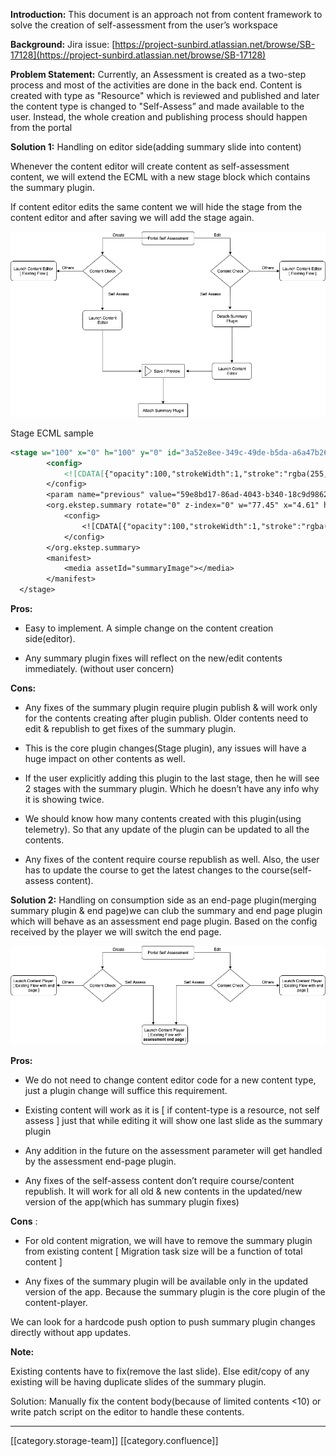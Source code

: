  **Introduction:** This document is an approach not from content framework to solve the creation of self-assessment from the user’s workspace 

 **Background:** Jira issue:  [https://project-sunbird.atlassian.net/browse/SB-17128](https://project-sunbird.atlassian.net/browse/SB-17128)

 **Problem Statement:** Currently, an Assessment is created as a two-step process and most of the activities are done in the back end. Content is created with type as "Resource" which is reviewed and published and later the content type is changed to "Self-Assess” and made available to the user. Instead, the whole creation and publishing process should happen from the portal 

 **Solution 1:** Handling on editor side(adding summary slide into content)

Whenever the content editor will create content as self-assessment content, we will extend the ECML with a new stage block which contains the summary plugin.

If content editor edits the same content we will hide the stage from the content editor and after saving we will add the stage again.

![](images/storage/editor.png)

Stage ECML sample


```xml
<stage w="100" x="0" h="100" y="0" id="3a52e8ee-349c-49de-b5da-a6a47b268218">
        <config>
            <![CDATA[{"opacity":100,"strokeWidth":1,"stroke":"rgba(255, 255, 255, 0)","autoplay":false,"visible":true,"color":"#FFFFFF","genieControls":false,"instructions":""}]] >
        </config>
        <param name="previous" value="59e8bd17-86ad-4043-b340-18c9d9862a5c"></param>
        <org.ekstep.summary rotate="0" z-index="0" w="77.45" x="4.61" h="125.53" y="-29.38" id="45ecdc54-ce1d-48cd-a5a4-808c03ee12e2">
            <config>
                <![CDATA[{"opacity":100,"strokeWidth":1,"stroke":"rgba(255, 255, 255, 0)","autoplay":false,"visible":true}]] >
            </config>
        </org.ekstep.summary>
        <manifest>
            <media assetId="summaryImage"></media>
        </manifest>
  </stage>
```
 **Pros:** 


* Easy to implement. A simple change on the content creation side(editor).


* Any summary plugin fixes will reflect on the new/edit contents immediately. (without user concern)





 **Cons:** 


* Any fixes of the summary plugin require plugin publish & will work only for the contents creating after plugin publish. Older contents need to edit & republish to get fixes of the summary plugin.


* This is the core plugin changes(Stage plugin), any issues will have a huge impact on other contents as well.


* If the user explicitly adding this plugin to the last stage, then he will see 2 stages with the summary plugin. Which he doesn’t have any info why it is showing twice.


* We should know how many contents created with this plugin(using telemetry). So that any update of the plugin can be updated to all the contents.


* Any fixes of the content require course republish as well. Also, the user has to update the course to get the latest changes to the course(self-assess content).



 **Solution 2:** Handling on consumption side as an end-page plugin(merging summary plugin & end page)we can club the summary and end page plugin which will behave as an assessment end page plugin. Based on the config received by the player we will switch the end page. 

![](images/storage/playerside_changes.png)

 **Pros:** 


* We do not need to change content editor code for a new content type, just a plugin change will suffice this requirement. 


* Existing content will work as it is \[ if content-type is a resource, not self assess ] just that while editing it will show one last slide as the summary plugin


* Any addition in the future on the assessment parameter will get handled by the assessment end-page plugin.  


* Any fixes of the self-assess content don’t require course/content republish. It will work for all old & new contents in the updated/new version of the app(which has summary plugin fixes)





 **Cons** : 


* For old content migration, we will have to remove the summary plugin from existing content \[ Migration task size will be a function of total content ] 


* Any fixes of the summary plugin will be available only in the updated version of the app. Because the summary plugin is the core plugin of the content-player. 



We can look for a hardcode push option to push summary plugin changes directly without app updates.



 **Note:** 

Existing contents have to fix(remove the last slide). Else edit/copy of any existing will be having duplicate slides of the summary plugin. 

Solution: Manually fix the content body(because of limited contents <10) or write patch script on the editor to handle these contents.



*****

[[category.storage-team]] 
[[category.confluence]] 
